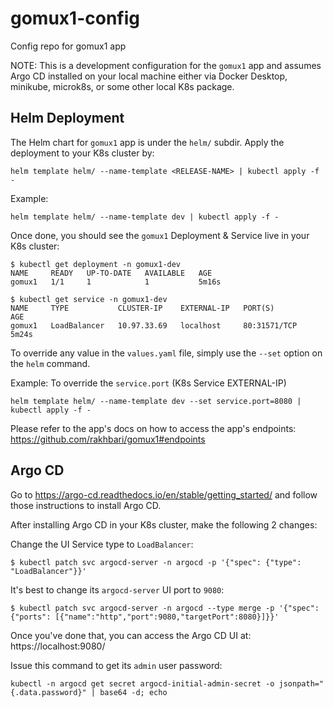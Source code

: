 # gomux1-config
Config repo for gomux1 app

NOTE: This is a development configuration for the `gomux1` app and assumes Argo CD installed on your local machine either via Docker Desktop, minikube, microk8s, or some other local K8s package.

## Helm Deployment
The Helm chart for `gomux1` app is under the `helm/` subdir. Apply the deployment to your K8s cluster by:
```
helm template helm/ --name-template <RELEASE-NAME> | kubectl apply -f -
```
Example:
```
helm template helm/ --name-template dev | kubectl apply -f -
```
Once done, you should see the `gomux1` Deployment & Service live in your K8s cluster:
```
$ kubectl get deployment -n gomux1-dev
NAME     READY   UP-TO-DATE   AVAILABLE   AGE
gomux1   1/1     1            1           5m16s

$ kubectl get service -n gomux1-dev
NAME     TYPE           CLUSTER-IP    EXTERNAL-IP   PORT(S)          AGE
gomux1   LoadBalancer   10.97.33.69   localhost     80:31571/TCP   5m24s
```

To override any value in the `values.yaml` file, simply use the `--set` option on the `helm` command.

Example: To override the `service.port` (K8s Service EXTERNAL-IP)
```
helm template helm/ --name-template dev --set service.port=8080 | kubectl apply -f -
```

Please refer to the app's docs on how to access the app's endpoints: https://github.com/rakhbari/gomux1#endpoints

## Argo CD
Go to https://argo-cd.readthedocs.io/en/stable/getting_started/ and follow those instructions to install Argo CD.

After installing Argo CD in your K8s cluster, make the following 2 changes:

Change the UI Service type to `LoadBalancer`:
```
$ kubectl patch svc argocd-server -n argocd -p '{"spec": {"type": "LoadBalancer"}}'
```
It's best to change its `argocd-server` UI port to `9080`:
```
$ kubectl patch svc argocd-server -n argocd --type merge -p '{"spec": {"ports": [{"name":"http","port":9080,"targetPort":8080}]}}'
```

Once you've done that, you can access the Argo CD UI at: https://localhost:9080/

Issue this command to get its `admin` user password:
```
kubectl -n argocd get secret argocd-initial-admin-secret -o jsonpath="{.data.password}" | base64 -d; echo
```
